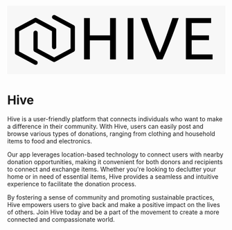 <div align="center"><img src="data/HIVE.jpg" width="900"/></div>

# Hive

Hive is a user-friendly platform that connects individuals who want to make a difference in their community. With Hive, users can easily post and browse various types of donations, ranging from clothing and household items to food and electronics. 

Our app leverages location-based technology to connect users with nearby donation opportunities, making it convenient for both donors and recipients to connect and exchange items. Whether you're looking to declutter your home or in need of essential items, Hive provides a seamless and intuitive experience to facilitate the donation process.

By fostering a sense of community and promoting sustainable practices, Hive empowers users to give back and make a positive impact on the lives of others. Join Hive today and be a part of the movement to create a more connected and compassionate world.
